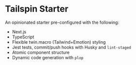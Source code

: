 # Tailspin Starter

An opinionated starter pre-configured with the following:

- Next.js
- TypeScript
- Flexible twin.macro (Tailwind+Emotion) styling
- Jest tests, commit/push hooks with Husky and `lint-staged`
- Atomic component structure
- Dynamic code generation with `plop`
